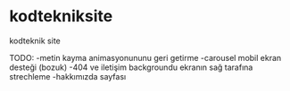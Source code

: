# kodtekniksite
kodteknik site

TODO: 
-metin kayma animasyonununu geri getirme
-carousel mobil ekran desteği (bozuk)
-404 ve iletişim backgroundu ekranın sağ tarafına strechleme
-hakkımızda sayfası
